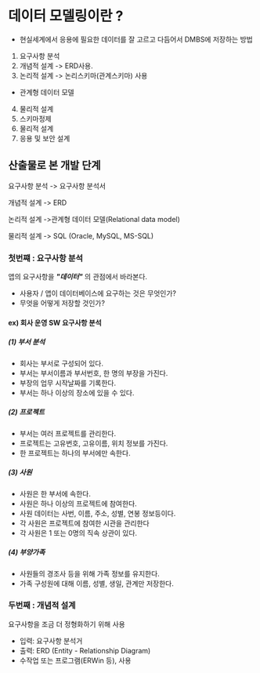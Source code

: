 # 데이터 모델링이란 ?
- 현실세계에서 응용에 필요한 데이터를 잘 고르고 다듬어서 DMBS에 저장하는 방법

1. 요구사항 분석
2. 개념적 설계 -> ERD사용.
3. 논리적 설계 -> 논리스키마(관계스키마) 사용
  - 관계형 데이터 모델 
4. 물리적 설계
4. 스키마정제
5. 물리적 설계
6. 응용 및 보안 설계

## 산출물로 본 개발 단계
요구사항 분석 -> 요구사항 분석서

개념적 설계 -> ERD

논리적 설계 ->관계형 데이터 모델(Relational data model)

물리적 설계 -> SQL (Oracle, MySQL, MS-SQL) 


### 첫번쨰 : 요구사항 분석
앱의 요구사항을 ___"데이터"___ 의 관점에서 바라본다.
- 사용자 / 앱이 데이터베이스에 요구하는 것은 무엇인가?
- 무엇을 어떻게 저장할 것인가?


#### ex) 회사 운영 SW 요구사항 분석 
##### (1) 부서 분석
- 회사는 부서로 구성되어 있다.
- 부서는 부서이름과 부서번호, 한 명의 부장을 가진다.
- 부장의 업무 시작날짜를 기록한다.
- 부서는 하나 이상의 장소에 있을 수 있다.

##### (2) 프로젝트
- 부서는 여러 프로젝트를 관리한다.
- 프로젝트는 고유번호, 고유이름, 위치 정보를 가진다.
- 한 프로젝트는 하나의 부서에만 속한다.

##### (3) 사원
- 사원은 한 부서에 속한다.
- 사원은 하나 이상의 프로젝트에 참여한다.
- 사원 데이터는 사번, 이름, 주소, 성별, 연봉 정보등이다.
- 각 사원은 프로젝트에 참여한 시관을 관리한다
- 각 사원은 1 또는 0명의 직속 상관이 있다.

##### (4) 부양가족
- 사원들의 경조사 등을 위해 가족 정보를 유지한다.
- 가족 구성원에 대해 이름, 성별, 생일, 관계만 저장한다.


### 두번째 : 개념적 설계
요구사항을 조금 더 정형화하기 위해 사용

- 입력: 요구사항 분석거
- 출력: ERD (Entity - Relationship Diagram)
- 수작업 또는 프로그램(ERWin 등), 사용
